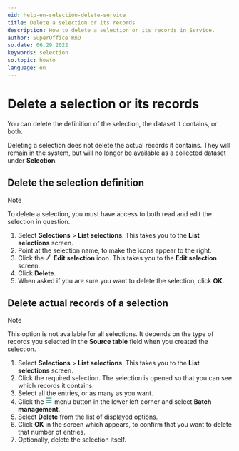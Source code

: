 ```yaml
---
uid: help-en-selection-delete-service
title: Delete a selection or its records
description: How to delete a selection or its records in Service.
author: SuperOffice RnD
so.date: 06.29.2022
keywords: selection
so.topic: howto
language: en
---
```


# Delete a selection or its records

You can delete the definition of the selection, the dataset it contains, or both.

Deleting a selection does not delete the actual records it contains. They will remain in the system, but will no longer be available as a collected dataset under **Selection**.

## Delete the selection definition

> [!NOTE]
> To delete a selection, you must have access to both read and edit the selection in question.

1. Select **Selections** > **List selections**. This takes you to the **List selections** screen.
2. Point at the selection name, to make the icons appear to the right.
3. Click the ![icon][img1] **Edit selection** icon. This takes you to the **Edit selection** screen.
4. Click **Delete**.
5. When asked if you are sure you want to delete the selection, click **OK**.

## Delete actual records of a selection

> [!NOTE]
> This option is not available for all selections. It depends on the type of records you selected in the **Source table** field when you created the selection.

1. Select **Selections** > **List selections**. This takes you to the **List selections** screen.
2. Click the required selection. The selection is opened so that you can see which records it contains.
3. Select all the entries, or as many as you want.
4. Click the ![icon][img2] menu button in the lower left corner and select **Batch management**.
5. Select **Delete** from the list of displayed options.
6. Click **OK** in the screen which appears, to confirm that you want to delete that number of entries.
7. Optionally, delete the selection itself.

<!-- Referenced images -->
[img1]: ../../../../../media/icons/edit.png
[img2]: ../../../../../media/icons/btn-menu.png
